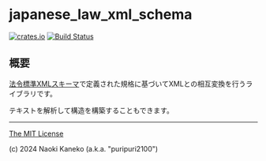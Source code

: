 # japanese_law_xml_schema

[![crates.io][crates-badge]][crates]
[![Build Status][ci-badge]][ci]

[crates]: https://crates.io/crates/japanese_law_xml_schema
[crates-badge]: https://img.shields.io/crates/v/japanese_law_xml_schema
[ci]: https://github.com/japanese-law-analysis/japanese_law_xml_schema/actions/workflows/ci.yaml
[ci-badge]: https://github.com/japanese-law-analysis/japanese_law_xml_schema/actions/workflows/ci.yaml/badge.svg

## 概要
[法令標準XMLスキーマ](https://elaws.e-gov.go.jp/file/XMLSchemaForJapaneseLaw_v3.xsd)で定義された規格に基づいてXMLとの相互変換を行うライブラリです。

テキストを解析して構造を構築することもできます。

---

[The MIT License](https://github.com/japanese-law-analysis/japanese_law_xml_schema/blob/master/LICENSE)

(c) 2024 Naoki Kaneko (a.k.a. "puripuri2100")


